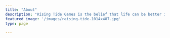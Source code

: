```yaml
---
title: "About"
description: "Rising Tide Games is the belief that life can be better if we look out for each other. It is the belief that work should not be soul crushing or a necessary evil for survival. It is reason met with compassion and acceptance. It is the fair distribution of profits to the people producing the value. It is a desire to lift all the boats around us. We are a company that exists to improve the lives of the people that work and interact with us. We just happen to make games as a way to pursue that endeavour."
featured_image: '/images/raising-tide-1014x487.jpg'
type: page

---
```



